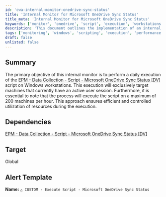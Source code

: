```yaml
---
id: 'cwa-internal-monitor-onedrive-sync-status'
title: 'Internal Monitor for Microsoft OneDrive Sync Status'
title_meta: 'Internal Monitor for Microsoft OneDrive Sync Status'
keywords: ['monitor', 'onedrive', 'script', 'execution', 'workstations']
description: 'This document outlines the implementation of an internal monitor designed to execute a script that checks the Microsoft OneDrive sync status on Windows workstations. The monitor targets machines with active user sessions and limits execution to 200 machines per hour for optimal resource management.'
tags: ['monitoring', 'windows', 'scripting', 'execution', 'performance']
draft: false
unlisted: false
---
```

## Summary

The primary objective of this internal monitor is to perform a daily execution of the [EPM - Data Collection - Script - Microsoft OneDrive Sync Status [DV]](https://proval.itglue.com/DOC-5078775-14227796) script on Windows workstations. This execution will exclusively target machines that currently have an active user session. Furthermore, it is essential to note that the process will execute the script on a maximum of 200 machines per hour. This approach ensures efficient and controlled utilization of resources during the execution.

## Dependencies

[EPM - Data Collection - Script - Microsoft OneDrive Sync Status [DV]](https://proval.itglue.com/DOC-5078775-14227796)

## Target

Global

## Alert Template

**Name:** `△ CUSTOM - Execute Script - Microsoft OneDrive Sync Status`



